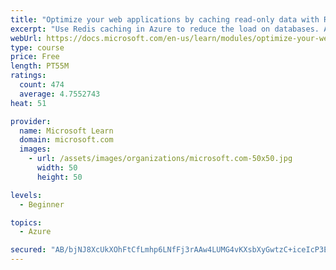```yaml
---
title: "Optimize your web applications by caching read-only data with Redis"
excerpt: "Use Redis caching in Azure to reduce the load on databases. Apply different caching architectures to support larger loads in distributed and high-volume environments."
webUrl: https://docs.microsoft.com/en-us/learn/modules/optimize-your-web-apps-with-redis/
type: course
price: Free
length: PT55M
ratings:
  count: 474
  average: 4.7552743
heat: 51

provider:
  name: Microsoft Learn
  domain: microsoft.com
  images:
    - url: /assets/images/organizations/microsoft.com-50x50.jpg
      width: 50
      height: 50

levels:
  - Beginner

topics:
  - Azure

secured: "AB/bjNJ8XcUkXOhFtCfLmhp6LNfFj3rAAw4LUMG4vKXsbXyGwtzC+iceIcP3Est+/j1XzGsv0YSWbzztDwAvpQPoklGLDIfEOfPqBoFwgpCHx3a41L5Mvmrj/3y9wMjWUUNA0dm7kjL8zyKqpbaRP0y+CRrPTioHz6lBnDPIUFOOxVmzkQAmM+A88y/Q+zYZbgvmdNq75iyGN7CKnSRtpU9G7YVvMzuf4komJg8PwZ5NCkRRWcmxuHBoVIDHQzYvV9Dp74MBAkPnLFNsXYOARQrQx2bhD18C7xH1+NipHwCvkZxUuFOjypl85euu5huSCJyS4Iz3TfcxBRb4qolg7whOfTPQBAeqxuFqi9e74ELawhTw0w3FtmiJknt4/WhvnE+MXO45lcLU3Js82x/FrMPwPn99gk1CM365Bn8iW8s=;9bBxpVtAMBt5IGkiFGXtQw=="
---
```


